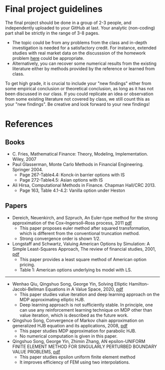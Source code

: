 # Final project guidelines

The final project should be done in a group of 2-3 people, and independently uploaded to your GitHub at last. Your analytic (non-coding) part shall be strictly in the range of 3-8 pages. 

- The topic could be from any problems from the class and in-depth investigation is needed for a satisfactory credit. For instance, extended studies with real market data on the discusssion of the homework problem [here](20bsm_calibration_v01hw.ipynb) could be appropriate.
- Alternatively, you can recover some numerical results from the existing literature either by methods provided by the reference or learned from class. 

To get high grade, it is crucial to include your "new findings" either from some empirical conclusion or theoretical conclusion, as long as it has not been discussed in our class. If you could replicate an idea or observation from some existing literature not covered by class, we still count this as your "new findings".
Be creative and look forward to your new findings!


# References

## Books
- C. Fries, Mathematical Finance: Theory, Modeling, Implementation. Wiley, 2007
- Paul Glasserman, Monte Carlo Methods in Financial Engineering. Springer 2004.
  - Page 267-Table4.4: Konck-in barrier options with IS
  - Page 272-Table4.5: Asian options with IS
- Ali Hirsa, Computational Methods in Finance. Chapman Hall/CRC 2013.
  - Page 163, Table 4.1-4.2: Vanilla option under Heston
## Papers
- Dereich, Neuenkirch, and Szpruch, An Euler-type method for the strong approximation of the Cox–Ingersoll–Ross process, 2011 [pdf](https://github.com/songqsh/songqsh.github.io/blob/master/paper/11DNS_euler_cir.pdf)
  - This paper proposes euler method after squared transformation, which is different from the conventional truncation method.
  - Strong convergence order is shown 1/2.
- Longstaff and Schwartz, Valuing American Options by Simulation: A Simple Least-Squares Approach, The review of financial studies, 2001, [pdf](https://github.com/songqsh/songqsh.github.io/blob/master/paper/01LSAmericanOption.pdf)
  - This paper provides a least square method of American option pricing. 
  - Table 1: American options underlying bs model with LS.
---
- Wenhao Qiu, Qingshuo Song, George Yin, Solving Elliptic Hamilton-Jacobi-Bellman Equations in A Value Space, 2020, [pdf](https://github.com/songqsh/songqsh.github.io/blob/master/paper/20QSYepdenum.pdf)
  - This paper studies value iteration and deep learning approach on the MDP approximating elliptic HJB.
  - Deep learning approach is not sufficiently stable. In principle, one can use any reinforcement learning technique on MDP other than value iteration, which is described as the future work.
- Qingshuo Song, Convergence of Markov chain approximation on generalized HJB equation and its applications, 2008, [pdf](https://github.com/songqsh/songqsh.github.io/blob/master/paper/08Son-Auto.pdf)
  - This paper studies MDP approximation for parabolic HJB.
  - No numerical computation is given in this paper.
- Qingshuo Song, George Yin, Zhimin Zhang, AN epsilon-UNIFORM FINITE ELEMENT METHOD FOR SINGULARLY PERTURBED BOUNDARY VALUE PROBLEMS, [pdf](https://github.com/songqsh/songqsh.github.io/blob/master/paper/07SYZ-FEM.pdf)
  - This paper studies epsilon uniform finite element method
  - It improves efficiency of FEM using two interpolations.
